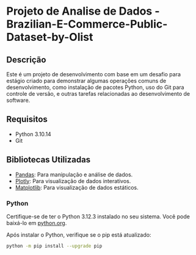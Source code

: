 # Projeto de Analise de Dados - Brazilian-E-Commerce-Public-Dataset-by-Olist 

## Descrição
Este é um projeto de desenvolvimento com base em um desafio para estágio criado para demonstrar algumas operações comuns de desenvolvimento, como instalação de pacotes Python, uso do Git para controle de versão, e outras tarefas relacionadas ao desenvolvimento de software.

## Requisitos
- Python 3.10.14
- Git

## Bibliotecas Utilizadas
- [Pandas](https://pandas.pydata.org/): Para manipulação e análise de dados.
- [Plotly](https://plotly.com/python/): Para visualização de dados interativos.
- [Matplotlib](https://matplotlib.org/): Para visualização de dados estáticos.

### Python
Certifique-se de ter o Python 3.12.3 instalado no seu sistema. Você pode baixá-lo em [python.org](https://www.python.org/downloads/).

Após instalar o Python, verifique se o pip está atualizado:
```bash
python -m pip install --upgrade pip
